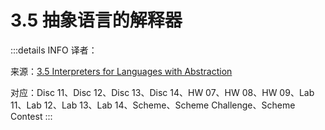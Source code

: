 # 3.5 抽象语言的解释器

:::details INFO
译者：

来源：[3.5 Interpreters for Languages with Abstraction](http://composingprograms.com/pages/35-interpreters-for-languages-with-abstraction.html)

对应：Disc 11、Disc 12、Disc 13、Disc 14、HW 07、HW 08、HW 09、Lab 11、Lab 12、Lab 13、Lab 14、Scheme、Scheme Challenge、Scheme Contest
:::


